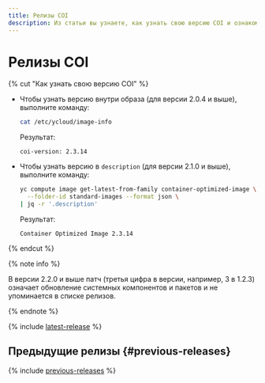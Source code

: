 ```yaml
---
title: Релизы COI
description: Из статьи вы узнаете, как узнать свою версию COI и ознакомитесь с предыдущими релизами.
---
```


# Релизы COI

{% cut "Как узнать свою версию COI" %}

* Чтобы узнать версию внутри образа (для версии 2.0.4 и выше), выполните команду:

  ```bash
  cat /etc/ycloud/image-info
  ```

  Результат:

  ```text
  coi-version: 2.3.14
  ```

* Чтобы узнать версию в `description` (для версии 2.1.0 и выше), выполните команду:

  ```bash
  yc compute image get-latest-from-family container-optimized-image \
    --folder-id standard-images --format json \
  | jq -r '.description'
  ```

  Результат:

  ```text
  Container Optimized Image 2.3.14
  ```

{% endcut %}

{% note info %}

В версии 2.2.0 и выше патч (третья цифра в версии, например, 3 в 1.2.3) означает обновление системных компонентов и пакетов и не упоминается в списке релизов.

{% endnote %}

{% include [latest-release](../_includes/cos/latest-release.md) %}


## Предыдущие релизы {#previous-releases}

{% include [previous-releases](../_includes/cos/previous-releases.md) %}

